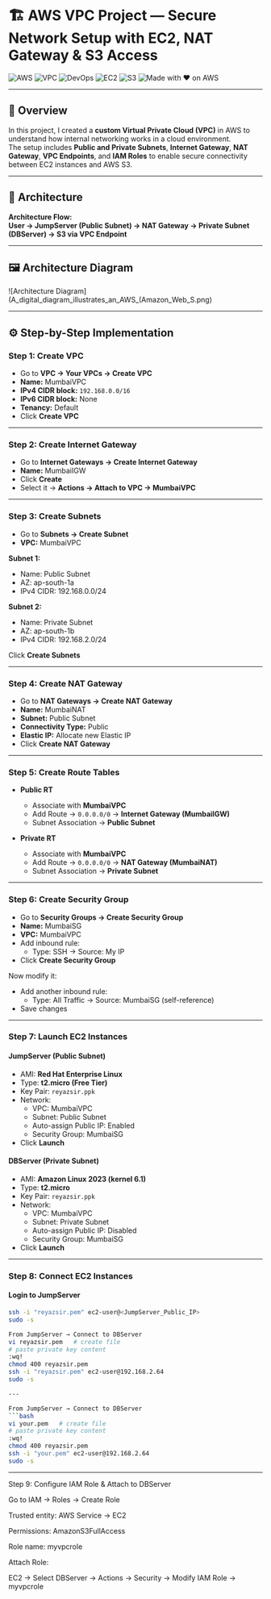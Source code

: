 
# 🏗️ AWS VPC Project — Secure Network Setup with EC2, NAT Gateway & S3 Access

![AWS](https://img.shields.io/badge/AWS-Cloud-orange?logo=amazonaws)
![VPC](https://img.shields.io/badge/VPC-Networking-blue)
![DevOps](https://img.shields.io/badge/DevOps-Engineer-green)
![EC2](https://img.shields.io/badge/EC2-Instance-yellow)
![S3](https://img.shields.io/badge/S3-Storage-red)
![Made with ❤️ on AWS](https://img.shields.io/badge/Made%20with%20%E2%9D%A4%EF%B8%8F-on%20AWS-orange)

---

## 🔹 Overview
In this project, I created a **custom Virtual Private Cloud (VPC)** in AWS to understand how internal networking works in a cloud environment.  
The setup includes **Public and Private Subnets**, **Internet Gateway**, **NAT Gateway**, **VPC Endpoints**, and **IAM Roles** to enable secure connectivity between EC2 instances and AWS S3.

---

## 🧭 Architecture

**Architecture Flow:**  
**User → JumpServer (Public Subnet) → NAT Gateway → Private Subnet (DBServer) → S3 via VPC Endpoint**

---

## 🖼️ Architecture Diagram

![Architecture Diagram](A_digital_diagram_illustrates_an_AWS_(Amazon_Web_S.png)

---

## ⚙️ Step-by-Step Implementation

### **Step 1: Create VPC**
- Go to **VPC → Your VPCs → Create VPC**
- **Name:** MumbaiVPC  
- **IPv4 CIDR block:** `192.168.0.0/16`  
- **IPv6 CIDR block:** None  
- **Tenancy:** Default  
- Click **Create VPC**

---

### **Step 2: Create Internet Gateway**
- Go to **Internet Gateways → Create Internet Gateway**
- **Name:** MumbaiIGW  
- Click **Create**
- Select it → **Actions → Attach to VPC → MumbaiVPC**

---

### **Step 3: Create Subnets**
- Go to **Subnets → Create Subnet**
- **VPC:** MumbaiVPC  

**Subnet 1:**  
- Name: Public Subnet  
- AZ: ap-south-1a  
- IPv4 CIDR: 192.168.0.0/24  

**Subnet 2:**  
- Name: Private Subnet  
- AZ: ap-south-1b  
- IPv4 CIDR: 192.168.2.0/24  

Click **Create Subnets**

---

### **Step 4: Create NAT Gateway**
- Go to **NAT Gateways → Create NAT Gateway**
- **Name:** MumbaiNAT  
- **Subnet:** Public Subnet  
- **Connectivity Type:** Public  
- **Elastic IP:** Allocate new Elastic IP  
- Click **Create NAT Gateway**

---

### **Step 5: Create Route Tables**
- **Public RT**
  - Associate with **MumbaiVPC**
  - Add Route → `0.0.0.0/0` → **Internet Gateway (MumbaiIGW)**
  - Subnet Association → **Public Subnet**

- **Private RT**
  - Associate with **MumbaiVPC**
  - Add Route → `0.0.0.0/0` → **NAT Gateway (MumbaiNAT)**
  - Subnet Association → **Private Subnet**

---

### **Step 6: Create Security Group**
- Go to **Security Groups → Create Security Group**
- **Name:** MumbaiSG  
- **VPC:** MumbaiVPC  
- Add inbound rule:
  - Type: SSH → Source: My IP  
- Click **Create Security Group**

Now modify it:
- Add another inbound rule:
  - Type: All Traffic → Source: MumbaiSG (self-reference)
- Save changes

---

### **Step 7: Launch EC2 Instances**

#### **JumpServer (Public Subnet)**
- AMI: **Red Hat Enterprise Linux**
- Type: **t2.micro (Free Tier)**
- Key Pair: `reyazsir.ppk`
- Network:
  - VPC: MumbaiVPC  
  - Subnet: Public Subnet  
  - Auto-assign Public IP: Enabled  
  - Security Group: MumbaiSG  
- Click **Launch**

#### **DBServer (Private Subnet)**
- AMI: **Amazon Linux 2023 (kernel 6.1)**  
- Type: **t2.micro**
- Key Pair: `reyazsir.ppk`
- Network:
  - VPC: MumbaiVPC  
  - Subnet: Private Subnet  
  - Auto-assign Public IP: Disabled  
  - Security Group: MumbaiSG  
- Click **Launch**

---

### **Step 8: Connect EC2 Instances**

#### Login to JumpServer
```bash
ssh -i "reyazsir.pem" ec2-user@<JumpServer_Public_IP>
sudo -s

From JumpServer → Connect to DBServer
vi reyazsir.pem   # create file
# paste private key content
:wq!
chmod 400 reyazsir.pem
ssh -i "reyazsir.pem" ec2-user@192.168.2.64
sudo -s

---

From JumpServer → Connect to DBServer
```bash 
vi your.pem   # create file
# paste private key content
:wq!
chmod 400 reyazsir.pem
ssh -i "your.pem" ec2-user@192.168.2.64
sudo -s

```

---

Step 9: Configure IAM Role & Attach to DBServer

Go to IAM → Roles → Create Role

Trusted entity: AWS Service → EC2

Permissions: AmazonS3FullAccess

Role name: myvpcrole

Attach Role:

EC2 → Select DBServer → Actions → Security → Modify IAM Role → myvpcrole


